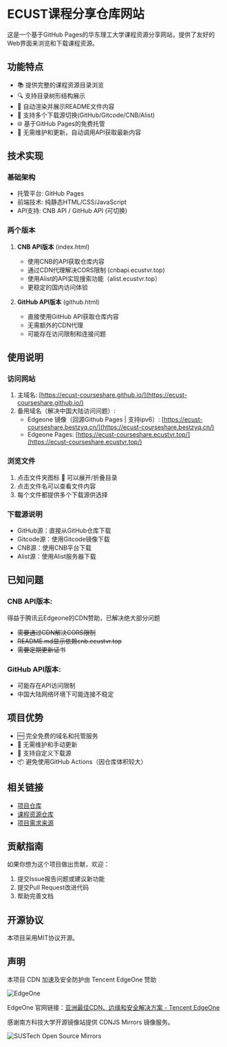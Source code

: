 # ECUST课程分享仓库网站

这是一个基于GitHub Pages的华东理工大学课程资源分享网站，提供了友好的Web界面来浏览和下载课程资源。

## 功能特点

- 📚 提供完整的课程资源目录浏览
- 🔍 支持目录树形结构展示
- 📝 自动渲染并展示README文件内容
- 🔄 支持多个下载源切换(GitHub/Gitcode/CNB/Alist)
- 🌐 基于GitHub Pages的免费托管
- 🚀 无需维护和更新，自动调用API获取最新内容

## 技术实现

### 基础架构
- 托管平台: GitHub Pages
- 前端技术: 纯静态HTML/CSS/JavaScript
- API支持: CNB API / GitHub API (可切换)

### 两个版本
1. **CNB API版本** (index.html)
   - 使用CNB的API获取仓库内容
   - 通过CDN代理解决CORS限制 (cnbapi.ecustvr.top)
   - 使用Alist的API实现搜索功能（alist.ecustvr.top）
   - 更稳定的国内访问体验

2. **GitHub API版本** (github.html)
   - 直接使用GitHub API获取仓库内容
   - 无需额外的CDN代理
   - 可能存在访问限制和连接问题

## 使用说明

### 访问网站
1. 主域名: [https://ecust-courseshare.github.io/](https://ecust-courseshare.github.io/)
2. 备用域名（解决中国大陆访问问题）:
   - Edgeone 镜像（回源Github Pages | 支持ipv6）: [https://ecust-courseshare.bestzyq.cn/](https://ecust-courseshare.bestzyq.cn/)
   - Edgeone Pages: [https://ecust-courseshare.ecustvr.top/](https://ecust-courseshare.ecustvr.top/)

### 浏览文件
1. 点击文件夹图标 📁 可以展开/折叠目录
2. 点击文件名可以查看文件内容
3. 每个文件都提供多个下载源供选择

### 下载源说明
- GitHub源：直接从GitHub仓库下载
- Gitcode源：使用Gitcode镜像下载
- CNB源：使用CNB平台下载
- Alist源：使用Alist服务器下载

## 已知问题

### CNB API版本:
得益于腾讯云Edgeone的CDN赞助，已解决绝大部分问题
- ~~需要通过CDN解决CORS限制~~
- ~~README.md显示依赖cnb.ecustvr.top~~
- ~~需要定期更新证书~~

### GitHub API版本:
- 可能存在API访问限制
- 中国大陆网络环境下可能连接不稳定

## 项目优势

- 🆓 完全免费的域名和托管服务
- 🔧 无需维护和手动更新
- 🔄 支持自定义下载源
- 📦 避免使用GitHub Actions（因仓库体积较大）

## 相关链接

- [项目仓库](https://github.com/ecust-CourseShare/ecust-courseshare.github.io)
- [课程资源仓库](https://github.com/tianyilt/ecust-CourseShare)
- [项目需求来源](https://github.com/tianyilt/ecust-CourseShare/issues/202)

## 贡献指南

如果你想为这个项目做出贡献，欢迎：
1. 提交Issue报告问题或建议新功能
2. 提交Pull Request改进代码
3. 帮助完善文档

## 开源协议

本项目采用MIT协议开源。

## 声明

本项目 CDN 加速及安全防护由 Tencent EdgeOne 赞助

![EdgeOne](https://edgeone.ai/media/34fe3a45-492d-4ea4-ae5d-ea1087ca7b4b.png)

EdgeOne 官网链接：[亚洲最佳CDN、边缘和安全解决方案 - Tencent EdgeOne](https://edgeone.ai/zh?from=github)


感谢南方科技大学开源镜像站提供 CDNJS Mirrors 镜像服务。

![SUSTech Open Source Mirrors](https://mirrors.sustech.edu.cn/mirrors-logo.svg)